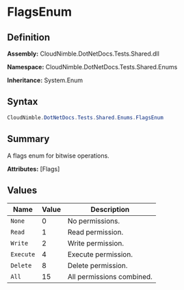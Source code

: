 # FlagsEnum

## Definition

**Assembly:** CloudNimble.DotNetDocs.Tests.Shared.dll

**Namespace:** CloudNimble.DotNetDocs.Tests.Shared.Enums

**Inheritance:** System.Enum

## Syntax

```csharp
CloudNimble.DotNetDocs.Tests.Shared.Enums.FlagsEnum
```

## Summary

A flags enum for bitwise operations.

**Attributes:** [Flags]

## Values

| Name | Value | Description |
|------|-------|-------------|
| `None` | 0 | No permissions. |
| `Read` | 1 | Read permission. |
| `Write` | 2 | Write permission. |
| `Execute` | 4 | Execute permission. |
| `Delete` | 8 | Delete permission. |
| `All` | 15 | All permissions combined. |

